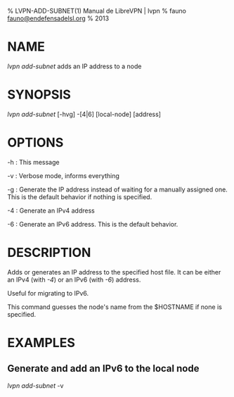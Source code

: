 % LVPN-ADD-SUBNET(1) Manual de LibreVPN | lvpn
% fauno <fauno@endefensadelsl.org>
% 2013

# NAME

_lvpn add-subnet_ adds an IP address to a node


# SYNOPSIS

_lvpn add-subnet_ [-hvg] -[4|6] [local-node] [address]


# OPTIONS

-h
:    This message

-v
:    Verbose mode, informs everything

-g
:    Generate the IP address instead of waiting for a manually assigned
     one.  This is the default behavior if nothing is specified.

-4
:    Generate an IPv4 address

-6
:    Generate an IPv6 address.  This is the default behavior.


# DESCRIPTION

Adds or generates an IP address to the specified host file.  It can be
either an IPv4 (with _-4_) or an IPv6 (with _-6_) address.

Useful for migrating to IPv6.

This command guesses the node's name from the $HOSTNAME if none is
specified.


# EXAMPLES

## Generate and add an IPv6 to the local node

_lvpn add-subnet_ -v
